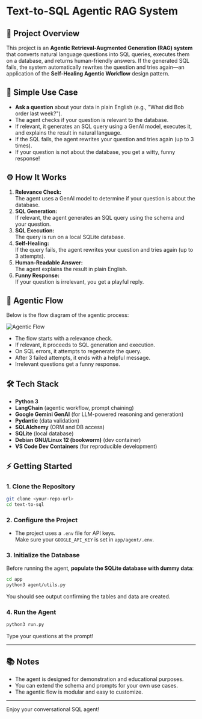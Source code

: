 # Text-to-SQL Agentic RAG System

## 📝 Project Overview

This project is an **Agentic Retrieval-Augmented Generation (RAG) system** that converts natural language questions into SQL queries, executes them on a database, and returns human-friendly answers. If the generated SQL fails, the system automatically rewrites the question and tries again—an application of the **Self-Healing Agentic Workflow** design pattern.

## 🚀 Simple Use Case

- **Ask a question** about your data in plain English (e.g., "What did Bob order last week?").
- The agent checks if your question is relevant to the database.
- If relevant, it generates an SQL query using a GenAI model, executes it, and explains the result in natural language.
- If the SQL fails, the agent rewrites your question and tries again (up to 3 times).
- If your question is not about the database, you get a witty, funny response!

## ⚙️ How It Works

1. **Relevance Check:**  
   The agent uses a GenAI model to determine if your question is about the database.
2. **SQL Generation:**  
   If relevant, the agent generates an SQL query using the schema and your question.
3. **SQL Execution:**  
   The query is run on a local SQLite database.
4. **Self-Healing:**  
   If the query fails, the agent rewrites your question and tries again (up to 3 attempts).
5. **Human-Readable Answer:**  
   The agent explains the result in plain English.
6. **Funny Response:**  
   If your question is irrelevant, you get a playful reply.

## 🧠 Agentic Flow

Below is the flow diagram of the agentic process:

![Agentic Flow](./flow.png)

- The flow starts with a relevance check.
- If relevant, it proceeds to SQL generation and execution.
- On SQL errors, it attempts to regenerate the query.
- After 3 failed attempts, it ends with a helpful message.
- Irrelevant questions get a funny response.

## 🛠️ Tech Stack

- **Python 3**
- **LangChain** (agentic workflow, prompt chaining)
- **Google Gemini GenAI** (for LLM-powered reasoning and generation)
- **Pydantic** (data validation)
- **SQLAlchemy** (ORM and DB access)
- **SQLite** (local database)
- **Debian GNU/Linux 12 (bookworm)** (dev container)
- **VS Code Dev Containers** (for reproducible development)

## ⚡ Getting Started

### 1. Clone the Repository

```sh
git clone <your-repo-url>
cd text-to-sql
```

### 2. Configure the Project

- The project uses a `.env` file for API keys.  
  Make sure your `GOOGLE_API_KEY` is set in `app/agent/.env`.

### 3. Initialize the Database

Before running the agent, **populate the SQLite database with dummy data**:

```sh
cd app
python3 agent/utils.py
```

You should see output confirming the tables and data are created.

### 4. Run the Agent

```sh
python3 run.py
```

Type your questions at the prompt!

---

## 📚 Notes

- The agent is designed for demonstration and educational purposes.
- You can extend the schema and prompts for your own use cases.
- The agentic flow is modular and easy to customize.

---

Enjoy your conversational SQL agent!
